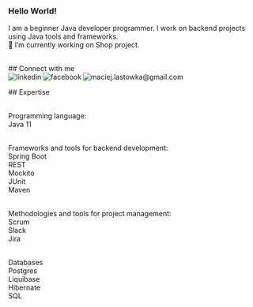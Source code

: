 ### Hello World!
I am a beginner Java developer programmer. I work on backend projects using Java tools and frameworks.
<br> 🔭 I’m currently working on Shop project.

<br> ## Connect with me <br>
<a href="https://www.linkedin.com/in/maciej-lastowka/"><img align="left" alt="linkedin" src="https://img.shields.io/badge/linkedin-%230077B5.svg?&style=for-the-badge&logo=linkedin&logoColor=white" /></a>
<a href="https://www.facebook.com/profile.php?id=100002433296040"><img align="left" alt="facebook" src="https://img.shields.io/badge/facebook-%231877F2.svg?&style=for-the-badge&logo=facebook&logoColor=white" /></a>
<a href="mailto:maciej.lastowka@gmail.com"><img align="left" alt="maciej.lastowka@gmail.com" src="https://img.shields.io/badge/gmail-%23D14836.svg?&style=for-the-badge&logo=gmail&logoColor=white" /></a>

<br>## Expertise<br>

<br>Programming language:
<br>Java 11<br>

<br>Frameworks and tools for backend development:
<br>Spring Boot
<br>REST
<br>Mockito
<br>JUnit
<br>Maven<br>

<br>Methodologies and tools for project management:
<br>Scrum
<br>Slack
<br>Jira<br>

<br>Databases
<br>Postgres
<br>Liquibase
<br>Hibernate
<br>SQL<br>
<br>
<br>
